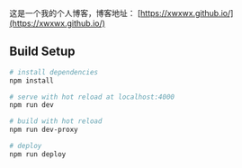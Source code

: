 

这是一个我的个人博客，博客地址： [https://xwxwx.github.io/](https://xwxwx.github.io/)

## Build Setup

``` bash
# install dependencies
npm install

# serve with hot reload at localhost:4000
npm run dev

# build with hot reload
npm run dev-proxy

# deploy
npm run deploy
```


